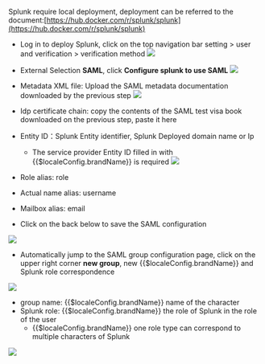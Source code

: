<IntegrationDetailCard :title="`Configure Splunk`">

Splunk require local deployment, deployment can be referred to the document:[https://hub.docker.com/r/splunk/splunk](https://hub.docker.com/r/splunk/splunk)

- Log in to deploy Splunk, click on the top navigation bar setting &gt; user and verification &gt; verification method
  ![](~@imagesZhCn/integration/splunk/2-1.png)

- External Selection **SAML**, click **Configure splunk to use SAML**
  ![](~@imagesZhCn/integration/splunk/2-2.png)

- Metadata XML file: Upload the SAML metadata documentation downloaded by the previous step
  ![](~@imagesZhCn/integration/splunk/2-3.png)

- Idp certificate chain: copy the contents of the SAML test visa book downloaded on the previous step, paste it here
- Entity ID：Splunk Entity identifier, Splunk Deployed domain name or Ip

  - The service provider Entity ID filled in with {{$localeConfig.brandName}} is required
    ![](~@imagesZhCn/integration/splunk/2-4.png)

- Role alias: role
- Actual name alias: username
- Mailbox alias: email
- Click on the back below to save the SAML configuration

![](~@imagesZhCn/integration/splunk/2-5.png)

- Automatically jump to the SAML group configuration page, click on the upper right corner **new group**, new {{$localeConfig.brandName}} and Splunk role correspondence

![](~@imagesZhCn/integration/splunk/2-6.png)

- group name: {{$localeConfig.brandName}} name of the character
- Splunk role: {{$localeConfig.brandName}} the role of Splunk in the role of the user
  - {{$localeConfig.brandName}} one role type can correspond to multiple characters of Splunk

![](~@imagesZhCn/integration/splunk/2-7.png)

</IntegrationDetailCard>
